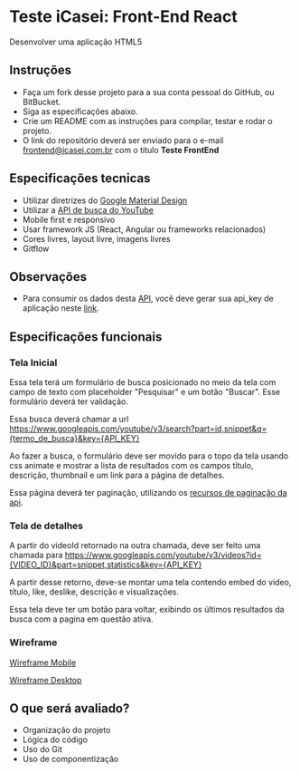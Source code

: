 # Teste iCasei: Front-End React
Desenvolver uma aplicação HTML5

## Instruções
- Faça um fork desse projeto para a sua conta pessoal do GitHub, ou BitBucket.
- Siga as especificações abaixo.
- Crie um README com as instruções para compilar, testar e rodar o projeto.
- O link do repositório deverá ser enviado para o e-mail frontend@icasei.com.br com o título **Teste FrontEnd**

## Especificações tecnicas
- Utilizar diretrizes do [Google Material Design](https://www.google.com/design/spec/material-design/introduction.html)
- Utilizar a [API de busca do YouTube](https://developers.google.com/youtube/v3/docs/search/list)
- Mobile first e responsivo
- Usar framework JS (React, Angular ou frameworks relacionados)
- Cores livres, layout livre, imagens livres
- Gitflow

## Observações
- Para consumir os dados desta [API](https://developers.google.com/youtube/v3/docs/search/list), você deve gerar sua api_key de aplicação neste [link](https://developers.google.com/youtube/v3/getting-started?hl=pt-br).

## Especificações funcionais
### Tela Inicial
Essa tela terá um formulário de busca posicionado no meio da tela com campo de texto com placeholder "Pesquisar" e um botão "Buscar". Esse formulário deverá ter validação.

Essa busca deverá chamar a url https://www.googleapis.com/youtube/v3/search?part=id,snippet&q={termo_de_busca}&key={API_KEY}

Ao fazer a busca, o formulário deve ser movido para o topo da tela usando css animate e mostrar a lista de resultados com os campos título, descrição, thumbnail e um link para a página de detalhes.

Essa página deverá ter paginação, utilizando os [recursos de paginação da api](https://developers.google.com/youtube/v3/guides/implementation/pagination?hl=pt-br).

### Tela de detalhes
A partir do videoId retornado na outra chamada, deve ser feito uma chamada para https://www.googleapis.com/youtube/v3/videos?id={VIDEO_ID}&part=snippet,statistics&key={API_KEY}

A partir desse retorno, deve-se montar uma tela contendo embed do video, título, like, deslike, descrição e visualizações.

Essa tela deve ter um botão para voltar, exibindo os últimos resultados da busca com a pagina em questão ativa.

### Wireframe
[Wireframe Mobile](https://projects.invisionapp.com/share/TKNIYA2FH3M#/screens)

[Wireframe Desktop](https://projects.invisionapp.com/share/TKNIYA2FH3M#/screens/384336638)

## O que será avaliado?
- Organização do projeto
- Lógica do código
- Uso do Git
- Uso de componentização
